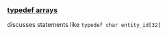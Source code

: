 ### [typedef arrays](http://ruimourato.com/2015/08/21/c-typedef-arrays.html)
discusses statements like `typedef char entity_id[32]`
